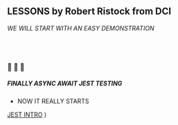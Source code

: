 ## LESSONS by Robert Ristock from DCI

_WE WILL START WITH AN EASY DEMONSTRATION_

<br>
<br>

### 🌻 🌻 🌻

##### FINALLY ASYNC AWAIT JEST TESTING

- NOW IT REALLY STARTS

[JEST INTRO](docs/async-await_try-catch.md)
)
